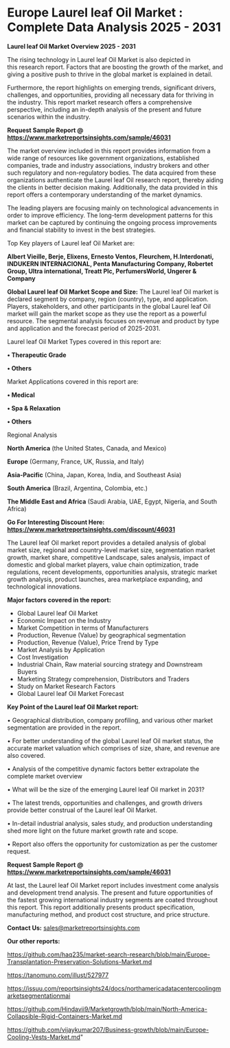 # Europe Laurel leaf Oil Market : Complete Data Analysis 2025 - 2031

<Strong> Laurel leaf Oil Market Overview 2025 - 2031</strong>

The rising technology in Laurel leaf Oil Market is also depicted in this research report. Factors that are boosting the growth of the market, and giving a positive push to thrive in the global market is explained in detail.

Furthermore, the report highlights on emerging trends, significant drivers, challenges, and opportunities, providing all necessary data for thriving in the industry. This report market research offers a comprehensive perspective, including an in-depth analysis of the present and future scenarios within the industry.

<strong>Request Sample Report @ <a href=https://www.marketreportsinsights.com/sample/46031>https://www.marketreportsinsights.com/sample/46031</a></strong>

The market overview included in this report provides information from a wide range of resources like government organizations, established companies, trade and industry associations, industry brokers and other such regulatory and non-regulatory bodies. The data acquired from these organizations authenticate the Laurel leaf Oil research report, thereby aiding the clients in better decision making. Additionally, the data provided in this report offers a contemporary understanding of the market dynamics.

The leading players are focusing mainly on technological advancements in order to improve efficiency. The long-term development patterns for this market can be captured by continuing the ongoing process improvements and financial stability to invest in the best strategies.

Top Key players of Laurel leaf Oil Market are:

<strong>Albert Vieille, Berje, Elixens, Ernesto Ventos, Fleurchem, H.Interdonati, INDUKERN INTERNACIONAL, Penta Manufacturing Company, Robertet Group, Ultra international, Treatt Plc, PerfumersWorld, Ungerer & Company</strong>

<strong><b>Global Laurel leaf Oil Market Scope and Size:</b></strong>
The Laurel leaf Oil market is declared segment by company, region (country), type, and application. Players, stakeholders, and other participants in the global Laurel leaf Oil market will gain the market scope as they use the report as a powerful resource. The segmental analysis focuses on revenue and product by type and application and the forecast period of 2025-2031.

Laurel leaf Oil Market Types covered in this report are:

<strong>•  Therapeutic Grade

•  Others</strong>

Market Applications covered in this report are:

<strong>•  Medical

•  Spa & Relaxation

•  Others</strong> 

Regional Analysis

<strong>North America</strong> (the United States, Canada, and Mexico)

<strong>Europe</strong> (Germany, France, UK, Russia, and Italy)

<strong>Asia-Pacific</strong> (China, Japan, Korea, India, and Southeast Asia)

<strong>South America</strong> (Brazil, Argentina, Colombia, etc.)

<strong>The Middle East and Africa</strong> (Saudi Arabia, UAE, Egypt, Nigeria, and South Africa)

<strong>Go For Interesting Discount Here: <a href=https://www.marketreportsinsights.com/discount/46031>https://www.marketreportsinsights.com/discount/46031</a></strong>

The Laurel leaf Oil market report provides a detailed analysis of global market size, regional and country-level market size, segmentation market growth, market share, competitive Landscape, sales analysis, impact of domestic and global market players, value chain optimization, trade regulations, recent developments, opportunities analysis, strategic market growth analysis, product launches, area marketplace expanding, and technological innovations.

<strong><b>Major factors covered in the report:</b></strong>
<ul>
  <li>Global Laurel leaf Oil Market </li>
  <li>Economic Impact on the Industry</li>
  <li>Market Competition in terms of Manufacturers</li>
  <li>Production, Revenue (Value) by geographical segmentation</li>
  <li>Production, Revenue (Value), Price Trend by Type</li>
  <li>Market Analysis by Application</li>
  <li>Cost Investigation</li>
  <li>Industrial Chain, Raw material sourcing strategy and Downstream Buyers</li>
  <li>Marketing Strategy comprehension, Distributors and Traders</li>
  <li>Study on Market Research Factors</li>
  <li>Global Laurel leaf Oil Market Forecast</li>
</ul>

<strong><b>Key Point of the Laurel leaf Oil Market report:</b></strong>

• Geographical distribution, company profiling, and various other market segmentation are provided in the report.

• For better understanding of the global Laurel leaf Oil market status, the accurate market valuation which comprises of size, share, and revenue are also covered.

• Analysis of the competitive dynamic factors better extrapolate the complete market overview

• What will be the size of the emerging Laurel leaf Oil market in 2031?

• The latest trends, opportunities and challenges, and growth drivers provide better construal of the Laurel leaf Oil Market.

• In-detail industrial analysis, sales study, and production understanding shed more light on the future market growth rate and scope.

• Report also offers the opportunity for customization as per the customer request.

<strong>Request Sample Report @ <a href=https://www.marketreportsinsights.com/sample/46031>https://www.marketreportsinsights.com/sample/46031</a></strong>

At last, the Laurel leaf Oil Market report includes investment come analysis and development trend analysis. The present and future opportunities of the fastest growing international industry segments are coated throughout this report. This report additionally presents product specification, manufacturing method, and product cost structure, and price structure.

<strong>Contact Us:</strong>
sales@marketreportsinsights.com

<strong>Our other reports:</strong>

<a href=https://github.com/haq235/market-search-research/blob/main/Europe-Transplantation-Preservation-Solutions-Market.md>https://github.com/haq235/market-search-research/blob/main/Europe-Transplantation-Preservation-Solutions-Market.md</a>

<a href=https://tanomuno.com/illust/527977>https://tanomuno.com/illust/527977</a>

<a href=https://issuu.com/reportsinsights24/docs/northamericadatacentercoolingmarketsegmentationmai>https://issuu.com/reportsinsights24/docs/northamericadatacentercoolingmarketsegmentationmai</a>

<a href=https://github.com/Hindavii9/Marketgrowth/blob/main/North-America-Collapsible-Rigid-Containers-Market.md>https://github.com/Hindavii9/Marketgrowth/blob/main/North-America-Collapsible-Rigid-Containers-Market.md</a>

<a href=https://github.com/vijaykumar207/Business-growth/blob/main/Europe-Cooling-Vests-Market.md>https://github.com/vijaykumar207/Business-growth/blob/main/Europe-Cooling-Vests-Market.md</a>"
